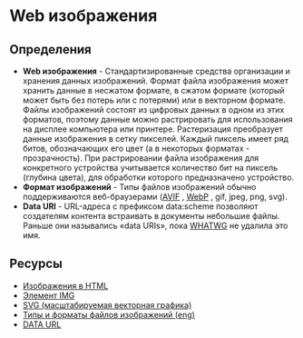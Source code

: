 # Web изображения

## Определения

- **Web изображения** - Стандартизированные средства организации и хранения данных изображений. Формат файла изображения может хранить данные в несжатом формате, в сжатом формате (который может быть без потерь или с потерями) или в векторном формате. Файлы изображений состоят из цифровых данных в одном из этих форматов, поэтому данные можно растрировать для использования на дисплее компьютера или принтере. Растеризация преобразует данные изображения в сетку пикселей. Каждый пиксель имеет ряд битов, обозначающих его цвет (а в некоторых форматах - прозрачность). При растрировании файла изображения для конкретного устройства учитывается количество бит на пиксель (глубина цвета), для обработки которого предназначено устройство.
- **Формат изображений** - Типы файлов изображений обычно поддерживаются веб-браузерами ([AVIF](https://caniuse.com/avif) , [WebP](https://caniuse.com/webp) , gif, jpeg, png, svg).
- **Data URl** - URL-адреса с префиксом data:scheme позволяют создателям контента встраивать в документы небольшие файлы. Раньше они назывались «data URIs», пока [WHATWG](https://ru.wikipedia.org/wiki/WHATWG) не удалила это имя.

## Ресурсы

- [Изображения в HTML](https://developer.mozilla.org/ru/docs/Learn/HTML/Multimedia_and_embedding/Images_in_HTML)
- [Элемент IMG](https://developer.mozilla.org/ru/docs/Web/HTML/Element/img)
- [SVG (масштабируемая векторная графика)](https://developer.mozilla.org/ru/docs/Web/SVG)
- [Типы и форматы файлов изображений (eng)](https://developer.mozilla.org/en-US/docs/Web/Media/Formats/Image_types)
- [DATA URL](https://developer.mozilla.org/ru/docs/Web/HTTP/Basics_of_HTTP/Data_URIs)

